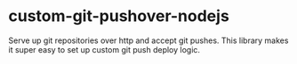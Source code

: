 # custom-git-pushover-nodejs
Serve up git repositories over http and accept git pushes.
This library makes it super easy to set up custom git push deploy logic.

